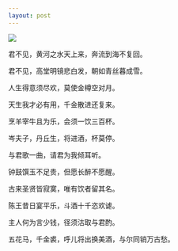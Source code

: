 ```yaml
---
layout: post
---
```

<img src="/images/fulls/1.jpg" class="fit image">


君不见，黄河之水天上来，奔流到海不复回。

君不见，高堂明镜悲白发，朝如青丝暮成雪。

人生得意须尽欢，莫使金樽空对月。

天生我才必有用，千金散进还复来。

烹羊宰牛且为乐，会须一饮三百杯。

岑夫子，丹丘生，将进酒，杯莫停。

与君歌一曲，请君为我倾耳听。

钟鼓馔玉不足贵，但愿长醉不愿醒。

古来圣贤皆寂寞，唯有饮者留其名。

陈王昔日宴平乐，斗酒十千恣欢谑。

主人何为言少钱，径须沽取与君酌。

五花马，千金裘，呼儿将出换美酒，与尔同销万古愁。
